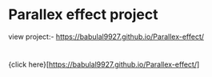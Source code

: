 # Parallex effect project
view project:- https://babulal9927.github.io/Parallex-effect/
#
{click here}[https://babulal9927.github.io/Parallex-effect/]
